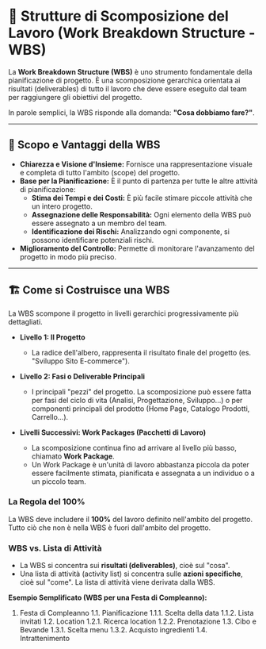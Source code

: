 # 🌳 Strutture di Scomposizione del Lavoro (Work Breakdown Structure - WBS)

La **Work Breakdown Structure (WBS)** è uno strumento fondamentale della pianificazione di progetto. È una scomposizione gerarchica orientata ai risultati (deliverables) di tutto il lavoro che deve essere eseguito dal team per raggiungere gli obiettivi del progetto.

In parole semplici, la WBS risponde alla domanda: **"Cosa dobbiamo fare?"**.

---

## 🤔 Scopo e Vantaggi della WBS

*   **Chiarezza e Visione d'Insieme:** Fornisce una rappresentazione visuale e completa di tutto l'ambito (scope) del progetto.
*   **Base per la Pianificazione:** È il punto di partenza per tutte le altre attività di pianificazione:
    *   **Stima dei Tempi e dei Costi:** È più facile stimare piccole attività che un intero progetto.
    *   **Assegnazione delle Responsabilità:** Ogni elemento della WBS può essere assegnato a un membro del team.
    *   **Identificazione dei Rischi:** Analizzando ogni componente, si possono identificare potenziali rischi.
*   **Miglioramento del Controllo:** Permette di monitorare l'avanzamento del progetto in modo più preciso.

---

## 🏗️ Come si Costruisce una WBS

La WBS scompone il progetto in livelli gerarchici progressivamente più dettagliati.

*   **Livello 1: Il Progetto**
    *   La radice dell'albero, rappresenta il risultato finale del progetto (es. "Sviluppo Sito E-commerce").

*   **Livello 2: Fasi o Deliverable Principali**
    *   I principali "pezzi" del progetto. La scomposizione può essere fatta per fasi del ciclo di vita (Analisi, Progettazione, Sviluppo...) o per componenti principali del prodotto (Home Page, Catalogo Prodotti, Carrello...).

*   **Livelli Successivi: Work Packages (Pacchetti di Lavoro)**
    *   La scomposizione continua fino ad arrivare al livello più basso, chiamato **Work Package**.
    *   Un Work Package è un'unità di lavoro abbastanza piccola da poter essere facilmente stimata, pianificata e assegnata a un individuo o a un piccolo team.

### La Regola del 100%
La WBS deve includere il **100%** del lavoro definito nell'ambito del progetto. Tutto ciò che non è nella WBS è fuori dall'ambito del progetto.

### WBS vs. Lista di Attività
*   La WBS si concentra sui **risultati (deliverables)**, cioè sul "cosa".
*   Una lista di attività (activity list) si concentra sulle **azioni specifiche**, cioè sul "come". La lista di attività viene derivata dalla WBS.

**Esempio Semplificato (WBS per una Festa di Compleanno):**
1.  Festa di Compleanno
    1.1. Pianificazione
        1.1.1. Scelta della data
        1.1.2. Lista invitati
    1.2. Location
        1.2.1. Ricerca location
        1.2.2. Prenotazione
    1.3. Cibo e Bevande
        1.3.1. Scelta menu
        1.3.2. Acquisto ingredienti
    1.4. Intrattenimento
